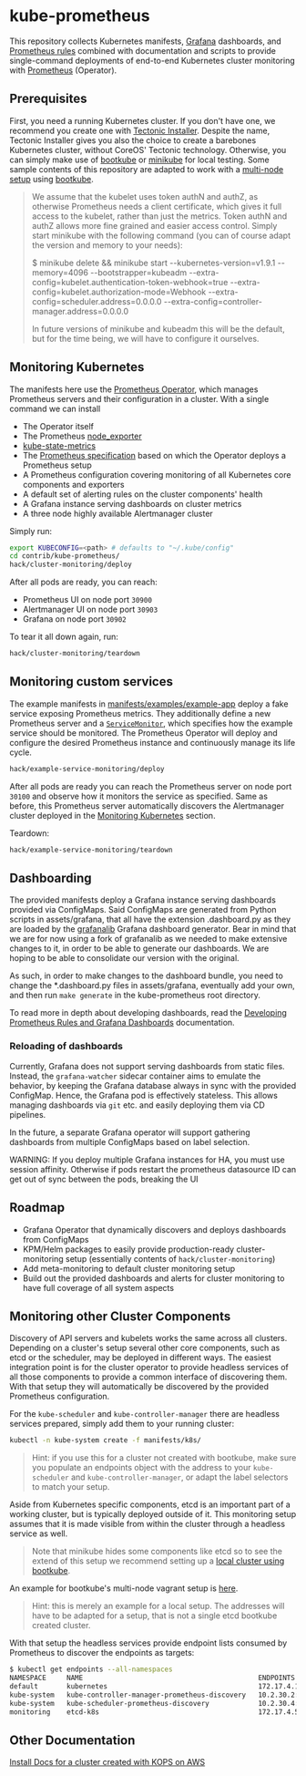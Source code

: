 # kube-prometheus

This repository collects Kubernetes manifests, [Grafana](http://grafana.com/) dashboards, and
[Prometheus rules](https://prometheus.io/docs/prometheus/latest/configuration/recording_rules/)
combined with documentation and scripts to provide single-command deployments of end-to-end
Kubernetes cluster monitoring with [Prometheus](https://prometheus.io/) (Operator).

## Prerequisites

First, you need a running Kubernetes cluster. If you don't have one, we recommend you create one
with [Tectonic Installer](https://coreos.com/tectonic/docs/latest/). Despite the name,
Tectonic Installer gives you also the choice to create a barebones Kubernetes cluster, without
CoreOS' Tectonic technology. Otherwise, you can simply make use of
[bootkube](https://github.com/kubernetes-incubator/bootkube) or
[minikube](https://github.com/kubernetes/minikube) for local testing. Some sample contents of this
repository are adapted to work with a [multi-node setup](https://github.com/kubernetes-incubator/bootkube/tree/master/hack/multi-node)
using [bootkube](https://github.com/kubernetes-incubator/bootkube).


> We assume that the kubelet uses token authN and authZ, as otherwise
> Prometheus needs a client certificate, which gives it full access to the
> kubelet, rather than just the metrics. Token authN and authZ allows more fine
> grained and easier access control. Simply start minikube with the following
> command (you can of course adapt the version and memory to your needs):
>
> $ minikube delete && minikube start --kubernetes-version=v1.9.1 --memory=4096 --bootstrapper=kubeadm --extra-config=kubelet.authentication-token-webhook=true --extra-config=kubelet.authorization-mode=Webhook --extra-config=scheduler.address=0.0.0.0 --extra-config=controller-manager.address=0.0.0.0
>
> In future versions of minikube and kubeadm this will be the default, but for
> the time being, we will have to configure it ourselves.

## Monitoring Kubernetes

The manifests here use the [Prometheus Operator](https://github.com/coreos/prometheus-operator),
which manages Prometheus servers and their configuration in a cluster. With a single command we can
install

* The Operator itself
* The Prometheus [node_exporter](https://github.com/prometheus/node_exporter)
* [kube-state-metrics](https://github.com/kubernetes/kube-state-metrics)
* The [Prometheus specification](https://github.com/coreos/prometheus-operator/blob/master/Documentation/api.md#prometheus) based on which the Operator deploys a Prometheus setup
* A Prometheus configuration covering monitoring of all Kubernetes core components and exporters
* A default set of alerting rules on the cluster components' health
* A Grafana instance serving dashboards on cluster metrics
* A three node highly available Alertmanager cluster

Simply run:

```bash
export KUBECONFIG=<path> # defaults to "~/.kube/config"
cd contrib/kube-prometheus/
hack/cluster-monitoring/deploy
```

After all pods are ready, you can reach:

* Prometheus UI on node port `30900`
* Alertmanager UI on node port `30903`
* Grafana on node port `30902`

To tear it all down again, run:

```bash
hack/cluster-monitoring/teardown
```

## Monitoring custom services

The example manifests in [manifests/examples/example-app](/contrib/kube-prometheus/manifests/examples/example-app)
deploy a fake service exposing Prometheus metrics. They additionally define a new Prometheus
server and a [`ServiceMonitor`](https://github.com/coreos/prometheus-operator/blob/master/Documentation/design.md#servicemonitor),
which specifies how the example service should be monitored.
The Prometheus Operator will deploy and configure the desired Prometheus instance and continuously
manage its life cycle.

```bash
hack/example-service-monitoring/deploy
```

After all pods are ready you can reach the Prometheus server on node port `30100` and observe
how it monitors the service as specified. Same as before, this Prometheus server automatically
discovers the Alertmanager cluster deployed in the [Monitoring Kubernetes](#Monitoring-Kubernetes)
section.

Teardown:

```bash
hack/example-service-monitoring/teardown
```

## Dashboarding

The provided manifests deploy a Grafana instance serving dashboards provided via ConfigMaps.
Said ConfigMaps are generated from Python scripts in assets/grafana, that all have the extension
.dashboard.py as they are loaded by the [grafanalib](https://github.com/aknuds1/grafanalib)
Grafana dashboard generator. Bear in mind that we are for now using a fork of grafanalib as
we needed to make extensive changes to it, in order to be able to generate our dashboards. We are
hoping to be able to consolidate our version with the original.

As such, in order to make changes to the dashboard bundle, you need to change the \*.dashboard.py 
files in assets/grafana, eventually add your own, and then run `make generate` in the
kube-prometheus root directory.
 
To read more in depth about developing dashboards, read the
[Developing Prometheus Rules and Grafana Dashboards](docs/developing-alerts-and-dashboards.md)
documentation.

### Reloading of dashboards

Currently, Grafana does not support serving dashboards from static files. Instead, the `grafana-watcher`
sidecar container aims to emulate the behavior, by keeping the Grafana database always in sync
with the provided ConfigMap. Hence, the Grafana pod is effectively stateless.
This allows managing dashboards via `git` etc. and easily deploying them via CD pipelines.

In the future, a separate Grafana operator will support gathering dashboards from multiple
ConfigMaps based on label selection.

WARNING: If you deploy multiple Grafana instances for HA, you must use session affinity.
Otherwise if pods restart the prometheus datasource ID can get out of sync between the pods,
breaking the UI

## Roadmap

* Grafana Operator that dynamically discovers and deploys dashboards from ConfigMaps
* KPM/Helm packages to easily provide production-ready cluster-monitoring setup (essentially contents of `hack/cluster-monitoring`)
* Add meta-monitoring to default cluster monitoring setup
* Build out the provided dashboards and alerts for cluster monitoring to have full coverage of all system aspects

## Monitoring other Cluster Components

Discovery of API servers and kubelets works the same across all clusters.
Depending on a cluster's setup several other core components, such as etcd or the
scheduler, may be deployed in different ways.
The easiest integration point is for the cluster operator to provide headless services
of all those components to provide a common interface of discovering them. With that
setup they will automatically be discovered by the provided Prometheus configuration.

For the `kube-scheduler` and `kube-controller-manager` there are headless
services prepared, simply add them to your running cluster:

```bash
kubectl -n kube-system create -f manifests/k8s/
```

> Hint: if you use this for a cluster not created with bootkube, make sure you
> populate an endpoints object with the address to your `kube-scheduler` and
> `kube-controller-manager`, or adapt the label selectors to match your setup.

Aside from Kubernetes specific components, etcd is an important part of a
working cluster, but is typically deployed outside of it. This monitoring
setup assumes that it is made visible from within the cluster through a headless
service as well.

> Note that minikube hides some components like etcd so to see the extend of
> this setup we recommend setting up a [local cluster using bootkube](https://github.com/kubernetes-incubator/bootkube/tree/master/hack/multi-node).

An example for bootkube's multi-node vagrant setup is [here](/contrib/kube-prometheus/manifests/etcd/etcd-bootkube-vagrant-multi.yaml).

> Hint: this is merely an example for a local setup. The addresses will have to
> be adapted for a setup, that is not a single etcd bootkube created cluster.

With that setup the headless services provide endpoint lists consumed by
Prometheus to discover the endpoints as targets:

```bash
$ kubectl get endpoints --all-namespaces
NAMESPACE     NAME                                           ENDPOINTS          AGE
default       kubernetes                                     172.17.4.101:443   2h
kube-system   kube-controller-manager-prometheus-discovery   10.2.30.2:10252    1h
kube-system   kube-scheduler-prometheus-discovery            10.2.30.4:10251    1h
monitoring    etcd-k8s                                       172.17.4.51:2379   1h
```

## Other Documentation
[Install Docs for a cluster created with KOPS on AWS](docs/KOPSonAWS.md)
